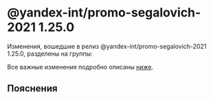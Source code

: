 # @yandex-int/promo-segalovich-2021 1.25.0

<!-- ЧЕЛОВЕЧЕСКОЕ ВСТУПЛЕНИЕ -->

Изменения, вошедшие в релиз @yandex-int/promo-segalovich-2021 1.25.0, разделены на группы:

Все важные изменения подробно описаны [ниже](#Пояснения).

## Пояснения

